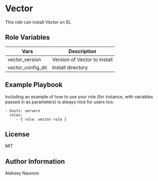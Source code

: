 Vector
=========

This role can install Vector on EL


Role Variables
--------------

|Vars|Description|
|------|----------|
| vector_version | Version of Vector to install |
| vector_config_dir | Install directory |


Example Playbook
----------------

Including an example of how to use your role (for instance, with variables passed in as parameters) is always nice for users too:

    - hosts: servers
      roles:
         - { role: vector-role }

License
-------

MIT

Author Information
------------------

Aleksey Naumov